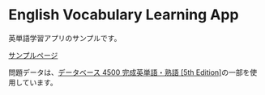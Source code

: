# English Vocabulary Learning App

英単語学習アプリのサンプルです。

[サンプルページ](https://english-vocabulary-learning-app.00.gy/)

問題データは、[データベース 4500 完成英単語・熟語 [5th Edition]](https://www.kirihara.co.jp/product/detail/013232/)の一部を使用しています。
